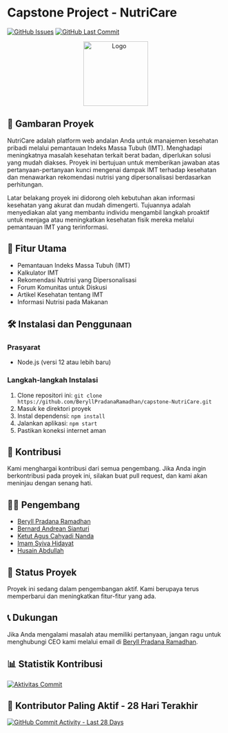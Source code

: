 # Capstone Project - NutriCare

[![GitHub Issues](https://img.shields.io/github/issues/BeryllPradanaRamadhan/capstone-NutriCare.svg)](https://github.com/BeryllPradanaRamadhan/capstone-NutriCare/issues)
[![GitHub Last Commit](https://img.shields.io/github/last-commit/BeryllPradanaRamadhan/capstone-NutriCare.svg)](https://github.com/BeryllPradanaRamadhan/capstone-NutriCare/commits)

<p align="center">
  <img src="src/public/scale_icon.png" alt="Logo" width="150px">
</p>

## 🌱 Gambaran Proyek

NutriCare adalah platform web andalan Anda untuk manajemen kesehatan pribadi melalui pemantauan Indeks Massa Tubuh (IMT). Menghadapi meningkatnya masalah kesehatan terkait berat badan, diperlukan solusi yang mudah diakses. Proyek ini bertujuan untuk memberikan jawaban atas pertanyaan-pertanyaan kunci mengenai dampak IMT terhadap kesehatan dan menawarkan rekomendasi nutrisi yang dipersonalisasi berdasarkan perhitungan.

Latar belakang proyek ini didorong oleh kebutuhan akan informasi kesehatan yang akurat dan mudah dimengerti. Tujuannya adalah menyediakan alat yang membantu individu mengambil langkah proaktif untuk menjaga atau meningkatkan kesehatan fisik mereka melalui pemantauan IMT yang terinformasi.

## 🚀 Fitur Utama

- Pemantauan Indeks Massa Tubuh (IMT)
- Kalkulator IMT
- Rekomendasi Nutrisi yang Dipersonalisasi
- Forum Komunitas untuk Diskusi
- Artikel Kesehatan tentang IMT
- Informasi Nutrisi pada Makanan

## 🛠️ Instalasi dan Penggunaan

### Prasyarat

- Node.js (versi 12 atau lebih baru)

### Langkah-langkah Instalasi

1. Clone repositori ini: `git clone https://github.com/BeryllPradanaRamadhan/capstone-NutriCare.git`
2. Masuk ke direktori proyek
3. Instal dependensi: `npm install`
4. Jalankan aplikasi: `npm start`
5. Pastikan koneksi internet aman

## 🤝 Kontribusi

Kami menghargai kontribusi dari semua pengembang. Jika Anda ingin berkontribusi pada proyek ini, silakan buat pull request, dan kami akan meninjau dengan senang hati.

## 👨‍💻 Pengembang

- [Beryll Pradana Ramadhan](https://github.com/BeryllPradanaRamadhan)
- [Bernard Andrean Sianturi](https://github.com/bersianturi)
- [Ketut Agus Cahyadi Nanda](https://github.com/Gusnand)
- [Imam Syiva Hidayat](https://github.com/imsyh)
- [Husain Abdullah](https://github.com/HyuZhen13)

## 🚧 Status Proyek

Proyek ini sedang dalam pengembangan aktif. Kami berupaya terus memperbarui dan meningkatkan fitur-fitur yang ada.

## 📞 Dukungan

Jika Anda mengalami masalah atau memiliki pertanyaan, jangan ragu untuk menghubungi CEO kami melalui email di [Beryll Pradana Ramadhan](https://www.linkedin.com/in/beryll-pradana-ramadhan-58044a212/).

## 📊 Statistik Kontribusi
<!-- Aktivitas Commit -->
[![Aktivitas Commit](https://img.shields.io/github/commit-activity/w/BeryllPradanaRamadhan/project-NutriCare?label=Commit%20Activity&style=flat-square)](https://github.com/BeryllPradanaRamadhan/project-NutriCare/commits)

## 👥 Kontributor Paling Aktif - 28 Hari Terakhir

[![GitHub Commit Activity - Last 28 Days](https://img.shields.io/github/commit-activity/w/BeryllPradanaRamadhan/project-NutriCare?label=Top%20Contributors%20(28%20Days)&style=flat-square)](https://github.com/BeryllPradanaRamadhan/project-NutriCare/graphs/contributors?from=2023-09-01&to=2023-09-30&type=c)
